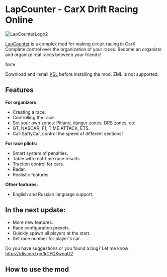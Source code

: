 # LapCounter - CarX Drift Racing Online
![LapCounterLogo2](https://github.com/Jeefrect/LapCounter/assets/121081064/06d8a431-b736-4baf-84be-2020ee0c4b34)



[LapCounter](https://github.com/Jeefrect/LapCounter/releases/tag/v1.0.0) is a complex mod for making circuit racing in CarX  
Complete control over the organization of your races. Become an organizer and organize real races between your friends!

> [!NOTE]
> Download and install [KSL](https://github.com/trbflxr/ksl) before installing the mod. ZML is not supported.

## Features
**For organizers:**
- Creating a race.
- Controlling the race.
- Set your own zones: Pitlane, danger zones, DRS zones, etc.
- GT, NASCAR, F1, TIME ATTACK, ETS.
- Call SaftyCar, control the speed of different sections!

**For race pilots:**
- Smart system of penalties. 
- Table with real-time race results.
- Traction control for cars.
- Radar.
- Realistic features.

**Other features:**
- English and Russian language support.
## In the next update:
- More new features.
- Race configuration presets.
- Quickly spawn all players at the start.
- Set race number for player's car.
  
Do you have suggestions or you found a bug?  Let me know: https://discord.gg/kCFQKwnqU2

## How to use the mod
